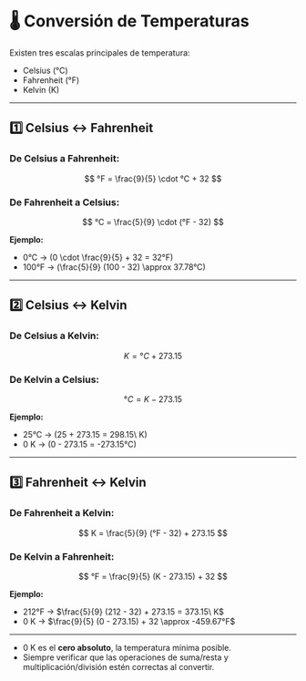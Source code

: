 # 🌡️ Conversión de Temperaturas

Existen tres escalas principales de temperatura:

- Celsius (°C)  
- Fahrenheit (°F)  
- Kelvin (K)  

---

## 1️⃣ Celsius ↔ Fahrenheit

### De Celsius a Fahrenheit:

$$
°F = \frac{9}{5} \cdot °C + 32
$$

### De Fahrenheit a Celsius:

$$
°C = \frac{5}{9} \cdot (°F - 32)
$$

**Ejemplo:**
- 0°C → \(0 \cdot \frac{9}{5} + 32 = 32°F\)  
- 100°F → \(\frac{5}{9} (100 - 32) \approx 37.78°C\)

---

## 2️⃣ Celsius ↔ Kelvin

### De Celsius a Kelvin:

$$
K = °C + 273.15
$$

### De Kelvin a Celsius:

$$
°C = K - 273.15
$$

**Ejemplo:**
- 25°C → \(25 + 273.15 = 298.15\ K\)  
- 0 K → \(0 - 273.15 = -273.15°C\)

---

## 3️⃣ Fahrenheit ↔ Kelvin

### De Fahrenheit a Kelvin:

$$
K = \frac{5}{9} (°F - 32) + 273.15
$$

### De Kelvin a Fahrenheit:

$$
°F = \frac{9}{5} (K - 273.15) + 32
$$

**Ejemplo:**
- 212°F → $\frac{5}{9} (212 - 32) + 273.15 = 373.15\ K$
- 0 K → $\frac{9}{5} (0 - 273.15) + 32 \approx -459.67°F$

---

- 0 K es el **cero absoluto**, la temperatura mínima posible.  
- Siempre verificar que las operaciones de suma/resta y multiplicación/división estén correctas al convertir.
